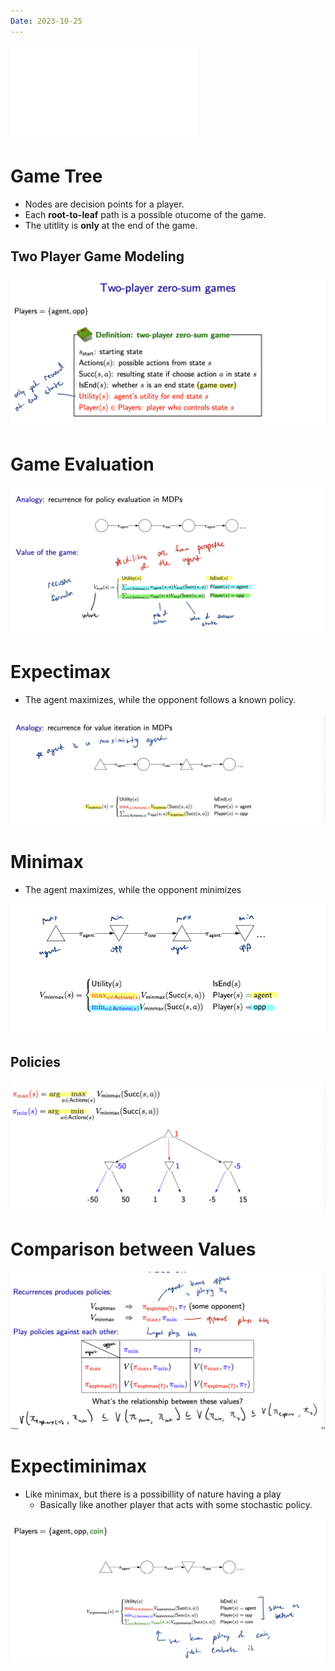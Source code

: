 ```yaml
---
Date: 2023-10-25
---
```

![Games_1](Games_1.pdf)

# Game Tree

- Nodes are decision points for a player.
- Each **root-to-leaf** path is a possible otucome of the game.
- The utitlity is **only** at the end of the game.

## Two Player Game Modeling

![Untitled 95.png](attachments/Untitled%2095.png)

# Game Evaluation

![Untitled 1 62.png](attachments/Untitled%201%2062.png)

# Expectimax

- The agent maximizes, while the opponent follows a known policy.

![Untitled 2 62.png](attachments/Untitled%202%2062.png)

# Minimax

- The agent maximizes, while the opponent minimizes

![Untitled 3 62.png](attachments/Untitled%203%2062.png)

## Policies

![Untitled 4 61.png](attachments/Untitled%204%2061.png)

# Comparison between Values

![Untitled 5 61.png](attachments/Untitled%205%2061.png)

# Expectiminimax

- Like minimax, but there is a possibillity of nature having a play
    - Basically like another player that acts with some stochastic policy.

![Untitled 6 60.png](attachments/Untitled%206%2060.png)
